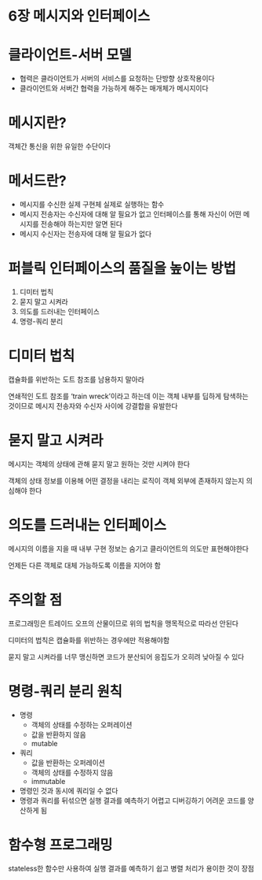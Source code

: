 # 6장 메시지와 인터페이스

# 클라이언트-서버 모델

- 협력은 클라이언트가 서버의 서비스를 요청하는 단방향 상호작용이다
- 클라이언트와 서버간 협력을 가능하게 해주는 매개체가 메시지이다

# 메시지란?

객체간 통신을 위한 유일한 수단이다

# 메서드란?

- 메시지를 수신한 실제 구현체 실제로 실행하는 함수
- 메시지 전송자는 수신자에 대해 알 필요가 없고 인터페이스를 통해 자신이 어떤 메시지를 전송해야 하는지만 알면 된다
- 메시지 수신자는 전송자에 대해 알 필요가 없다

# 퍼블릭 인터페이스의 품질을 높이는 방법

1. 디미터 법칙
2. 묻지 말고 시켜라
3. 의도를 드러내는 인터페이스
4. 명령-쿼리 분리

# 디미터 법칙

캡슐화를 위반하는 도트 참조를 남용하지 말아라

연쇄적인 도트 참조를 ‘train wreck’이라고 하는데 이는 객체 내부를 딥하게 탐색하는 것이므로 메시지 전송자와 수신자 사이에 강결합을 유발한다

# 묻지 말고 시켜라

메시지는 객체의 상태에 관해 묻지 말고 원하는 것만 시켜야 한다

객체의 상태 정보를 이용해 어떤 결정을 내리는 로직이 객체 외부에 존재하지 않는지 의심해야 한다

# 의도를 드러내는 인터페이스

메시지의 이름을 지을 때 내부 구현 정보는 숨기고 클라이언트의 의도만 표현해야한다

언제든 다른 객체로 대체 가능하도록 이름을 지어야 함

# 주의할 점

프로그래밍은 트레이드 오프의 산물이므로 위의 법칙을 맹목적으로 따라선 안된다

디미터의 법칙은 캡슐화를 위반하는 경우에만 적용해야함

묻지 말고 시켜라를 너무 맹신하면 코드가 분산되어 응집도가 오히려 낮아질 수 있다

# 명령-쿼리 분리 원칙

- 명령
    - 객체의 상태를 수정하는 오퍼레이션
    - 값을 반환하지 않음
    - mutable
- 쿼리
    - 값을 반환하는 오퍼레이션
    - 객체의 상태를 수정하지 않음
    - immutable
- 명령인 것과 동시에 쿼리일 수 없다
- 명령과 쿼리를 뒤섞으면 실행 결과를 예측하기 어렵고 디버깅하기 어려운 코드를 양산하게 됨

# 함수형 프로그래밍

stateless한 함수만 사용하여 실행 결과를 예측하기 쉽고 병렬 처리가 용이한 것이 장점
